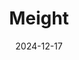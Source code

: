---  
layout: startup_page  
title: "Meight"  
id: "meight.com"  
permalink: "/meightmeight.com12172024/"  
website: "https://www.meight.com/"  
funding_round: ""  
funding_amount: "€3.4M"  
investors: "Cusp Capital, Grupo Lusiaves, Faber, EIT Urban Mobility"  
about: "Meight is an intelligent transport platform provider that helps trucking companies automate their operations across Europe. Its platform supports companies from route planning to reporting, enabling faster, more efficient, and greener freight management. Meight primarily serves smaller, family-owned trucking businesses, assisting them in digital transformation."  
markets: "Logistics, Transportation, Data & AI, Logtech, Mobility, Computer, InsurTech, Machine Learning, Software"  
hq: "Évora, Évora, Portugal"  
founded_year: "2018"  
linkedin: "https://www.linkedin.com/company/wearemeight"  
twitter: "https://twitter.com/wearemeight"  
instagram: ""  
facebook: "https://www.facebook.com/wearemeight"  
crunchbase: "https://www.crunchbase.com/organization/meight"  
pitchbook: "https://pitchbook.com/profiles/company/231284-89"  

date_display: "17-Dec-2024"  
date: "2024-12-17"

# SEO Optimization  
meta_title: "Meight -  Funding (€3.4M)"  
meta_description: "Meight, Meight is an intelligent transport platform provider that helps trucking companies automate their operations across Europe. Its platform supports comp..."  
meta_keywords: "Meight, Logistics, Transportation, Data & AI, Logtech, Mobility, Computer, InsurTech, Machine Learning, Software,  funding"  
canonical_url: "https://startup.projectstartups.com/meightmeight.com12172024/"  
---